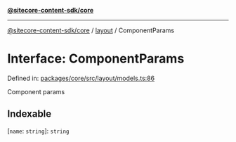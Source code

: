 [**@sitecore-content-sdk/core**](../../README.md)

***

[@sitecore-content-sdk/core](../../README.md) / [layout](../README.md) / ComponentParams

# Interface: ComponentParams

Defined in: [packages/core/src/layout/models.ts:86](https://github.com/Sitecore/content-sdk/blob/7a8762cba8d2433002de71e21a5ba27c55dcfe57/packages/core/src/layout/models.ts#L86)

Component params

## Indexable

\[`name`: `string`\]: `string`
